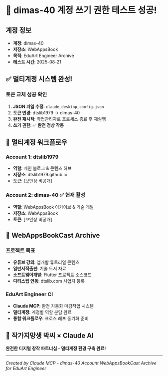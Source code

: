 # 🎉 dimas-40 계정 쓰기 권한 테스트 성공!

## 계정 정보
- **계정**: dimas-40
- **저장소**: WebAppsBook
- **목적**: EduArt Engineer Archive
- **테스트 시간**: 2025-08-21

## ✅ 멀티계정 시스템 완성!

### 토큰 교체 성공 확인
1. **JSON 파일 수정**: `claude_desktop_config.json`
2. **토큰 변경**: dtslib1979 → dimas-40
3. **완전 재시작**: 작업관리자로 프로세스 종료 후 재실행
4. **쓰기 권한**: ✅ **완전 정상 작동**

## 🔄 멀티계정 워크플로우

### Account 1: dtslib1979
- **역할**: 메인 블로그 & 콘텐츠 허브
- **저장소**: dtslib1979.github.io
- **토큰**: [보안상 비공개]

### Account 2: dimas-40 ✅ 현재 활성
- **역할**: WebAppsBook 아카이브 & 기술 개발
- **저장소**: WebAppsBook
- **토큰**: [보안상 비공개]

## 🚀 WebAppsBookCast Archive

### 프로젝트 목표
- **유튜브 강의**: 앱개발 튜토리얼 콘텐츠
- **일반서적출판**: 기술 도서 자료
- **소프트웨어개발**: Flutter 프로젝트 소스코드
- **디티스립 연동**: dtslib.com 사업자 등록

### EduArt Engineer CI
- **Claude MCP**: 완전 자동화 마감작업 시스템
- **멀티계정**: 계정별 역할 분담 완료
- **통합 워크플로우**: 크로스 레포 동기화 준비

## 🎯 작가지망생 박씨 × Claude AI
**완전한 디지털 창작 파트너십 - 멀티계정 환경 구축 완료!**

---
*Created by Claude MCP - dimas-40 Account*
*WebAppsBookCast Archive for EduArt Engineer*
